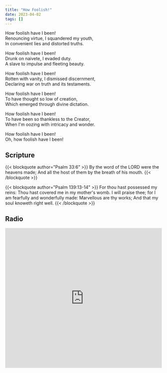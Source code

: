 ```yaml
---
title: "How Foolish!"
date: 2023-04-02
tags: []
---
```


<div style = "text-align: left">

How foolish have I been!\
Renouncing virtue, I squandered my youth,\
In convenient lies and distorted truths.

How foolish have I been!\
Drunk on naivete, I evaded duty.\
A slave to impulse and fleeting beauty.

How foolish have I been!\
Rotten with vanity, I dismissed discernment,\
Declaring war on truth and its testaments.

How foolish have I been!\
To have thought so low of creation,\
Which emerged through divine dictation. 

How foolish have I been!\
To have been so thankless to the Creator,\
When I'm oozing with intricacy and wonder.

How foolish have I been!\
Oh, how foolish have I been!
</div>

## Scripture

{{< blockquote author="Psalm 33:6" >}}
By the word of the LORD were the heavens made;
And all the host of them by the breath of his mouth. 
{{< /blockquote >}}

{{< blockquote author="Psalm 139:13-14" >}}
For thou hast possessed my reins:
Thou hast covered me in my mother's womb.
I will praise thee; for I am fearfully and wonderfully made:
Marvellous are thy works;
And that my soul knoweth right well. 
{{< /blockquote >}}

## Radio
<iframe width="100%" height="450" src="https://www.youtube.com/embed/yTf9RpzKguU" title="YouTube video player" frameborder="0" allow="accelerometer; autoplay; clipboard-write; encrypted-media; gyroscope; picture-in-picture; web-share" allowfullscreen></iframe>
